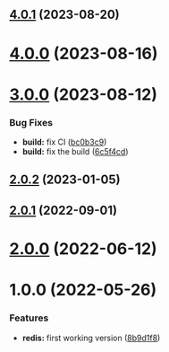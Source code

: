 ## [4.0.1](https://github.com/nfroidure/simple-redis-service/compare/v4.0.0...v4.0.1) (2023-08-20)



# [4.0.0](https://github.com/nfroidure/simple-redis-service/compare/v3.0.0...v4.0.0) (2023-08-16)



# [3.0.0](https://github.com/nfroidure/simple-redis-service/compare/v2.0.2...v3.0.0) (2023-08-12)


### Bug Fixes

* **build:** fix CI ([bc0b3c9](https://github.com/nfroidure/simple-redis-service/commit/bc0b3c93a77d41a4c2b67fe7d6e6eb1cd4911f24))
* **build:** fix the build ([6c5f4cd](https://github.com/nfroidure/simple-redis-service/commit/6c5f4cdb4801938d9b9d8f53753a36b1e4f8a55c))



## [2.0.2](https://github.com/nfroidure/simple-redis-service/compare/v2.0.1...v2.0.2) (2023-01-05)



## [2.0.1](https://github.com/nfroidure/simple-redis-service/compare/v2.0.0...v2.0.1) (2022-09-01)



# [2.0.0](https://github.com/nfroidure/simple-redis-service/compare/v1.0.0...v2.0.0) (2022-06-12)



# 1.0.0 (2022-05-26)


### Features

* **redis:** first working version ([8b9d1f8](https://github.com/nfroidure/simple-redis-service/commit/8b9d1f83260da1c3ca81e20ebc538c645a231060))



